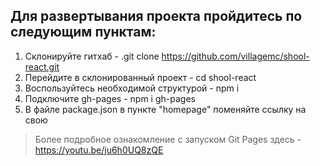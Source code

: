 ## Для развертывания проекта пройдитесь по следующим пунктам:

1. Склонируйте гитхаб - .git clone https://github.com/villagemc/shool-react.git
2. Перейдите в склонированный проект - cd shool-react
3. Воспользуйтесь необходимой структурой - npm i
4. Подключите gh-pages - npm i gh-pages
5. В файле package.json в пункте "homepage" поменяйте ссылку на свою

> Более подробное ознакомление с запуском Git Pages здесь - https://youtu.be/ju6h0UQ8zQE
